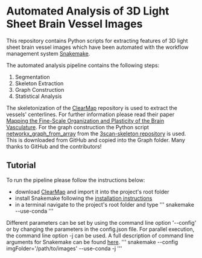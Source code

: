 # **Automated Analysis of 3D Light Sheet Brain Vessel Images**

This repository contains Python scripts for extracting features of 3D light sheet brain vessel images which have been
automated with the workflow management system [Snakemake](https://github.com/snakemake/snakemake).

The automated analysis pipeline contains the following steps:

1. Segmentation
2. Skeleton Extraction
3. Graph Construction
4. Statistical Analysis

The skeletonization of the [ClearMap](https://github.com/ChristophKirst/ClearMap2) repository is used to extract the
vessels' centerlines. For further information please read their paper
[Mapping the Fine-Scale Organization and Plasticity of the Brain Vasculature](https://www.sciencedirect.com/science/article/abs/pii/S0092867420301094).
For the graph construction the Python script
[networkx_graph_from_array](https://github.com/3Scan/3scan-skeleton/blob/master/skeleton/networkx_graph_from_array.py)
from the
[3scan-skeleton repository](https://github.com/3Scan/3scan-skeleton#3d-image-skeletonization-tools) is used. This is
downloaded from GitHub and copied into the Graph folder. Many thanks to GitHub and the contributors!

## Tutorial
To run the pipeline please follow the instructions below:
* download [ClearMap](https://github.com/ChristophKirst/ClearMap2) and import it into the project's root folder
* install Snakemake following the [installation instructions](https://snakemake.readthedocs.io/en/stable/getting_started/installation.html)
* in a terminal navigate to the project's root folder and type
'''
snakemake --use-conda
'''

Different parameters can be set by using the command line option '--config' or by changing the parameters in the
config.json file. For parallel execution, the command line option -j can be used. A full description of command line
arguments for Snakemake can be found [here](https://snakemake.readthedocs.io/en/v4.5.1/executable.html).
'''
snakemake --config imgFolder='/path/to/images' --use-conda -j
'''








 



